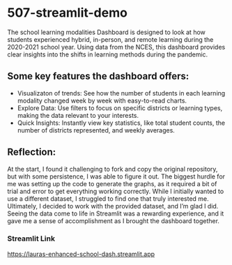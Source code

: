 # 507-streamlit-demo
The school learning modalities Dashboard is designed to look at how students experienced hybrid, in-person, and remote learning during the 2020-2021 school year. Using data from the NCES, this dashboard provides clear insights into the shifts in learning methods during the pandemic.

## Some key features the dashboard offers: 
- Visualizaton of trends: See how the number of students in each learning modality changed week by week with easy-to-read charts.
- Explore Data: Use filters to focus on specific districts or learning types, making the data relevant to your interests.
- Quick Insights: Instantly view key statistics, like total student counts, the number of districts represented, and weekly averages.

## Reflection:
At the start, I found it challenging to fork and copy the original repository, but with some persistence, I was able to figure it out. The biggest hurdle for me was setting up the code to generate the graphs, as it required a bit of trial and error to get everything working correctly. While I initially wanted to use a different dataset, I struggled to find one that truly interested me. Ultimately, I decided to work with the provided dataset, and I’m glad I did. Seeing the data come to life in Streamlit was a rewarding experience, and it gave me a sense of accomplishment as I brought the dashboard together.

### Streamlit Link
https://lauras-enhanced-school-dash.streamlit.app 

